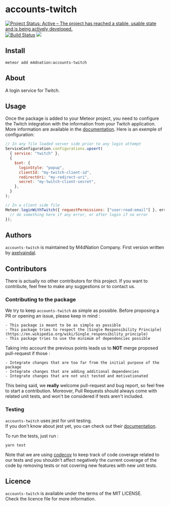 # accounts-twitch

[![Project Status: Active – The project has reached a stable, usable state and is being actively developed.](https://www.repostatus.org/badges/latest/active.svg)](https://www.repostatus.org/#active)
[![Build Status](https://travis-ci.com/M4dNation/accounts-twitch.svg?branch=master)](https://travis-ci.com/M4dNation/accounts-twitch) ![](https://david-dm.org/M4dNation/accounts-twitch.svg)

## Install

`meteor add m4dnation:accounts-twitch`

## About

A login service for Twitch.

## Usage

Once the package is added to your Meteor project, you need to configure the Twitch integration with the information from your Twitch application.  
More information are available in the [documentation](https://dev.twitch.tv/docs/).
Here is an exemple of configuration:

```js
// In any file loaded server side prior to any login attempt
ServiceConfiguration.configurations.upsert(
  { service: "twitch" },
  {
    $set: {
      loginStyle: "popup",
      clientId: "my-twitch-client-id",
      redirectUri: "my-redirect-uri",
      secret: "my-twitch-client-secret",
    },
  }
);

// In a client side file
Meteor.loginWithTwitch({ requestPermissions: ["user:read:email"] }, err => {
  // do something here if any error, or after login if no error
});
```

## Authors

`accounts-twitch` is maintained by M4dNation Company.
First version written by [axelvaindal](https://github.com/axelvaindal).

## Contributors

There is actually no other contributors for this project.
If you want to contribute, feel free to make any suggestions or to contact us.

### Contributing to the package

We try to keep `accounts-twitch` as simple as possible.
Before proposing a PR or opening an issue, please keep in mind :

    - This package is meant to be as simple as possible
    - This package tries to respect the [Single Responsibility Principle](https://en.wikipedia.org/wiki/Single_responsibility_principle)
    - This package tries to use the minimum of dependencies possible

Taking into account the previous points leads us to **NOT** merge proposed pull-request if those :

    - Integrate changes that are too far from the initial purpose of the package
    - Integrate changes that are adding additional dependencies
    - Integrate changes that are not unit tested and motivationated

This being said, we **really** welcome pull-request and bug report, so feel free to start a contribution.
Moreover, Pull Requests should always come with related unit tests, and won't be considered if tests aren't included.

### Testing

`accounts-twitch` uses jest for unit testing.  
If you don't know about jest yet, you can check out their [documentation](https://jestjs.io/en/).

To run the tests, just run :

`yarn test`

Note that we are using [codecov](https://codecov.io) to keep track of code coverage related to our tests and you shouldn't affect negatively the current coverage of the code by removing tests or not covering new features with new unit tests.

## Licence

`accounts-twitch` is available under the terms of the MIT LICENSE.  
Check the licence file for more information.
